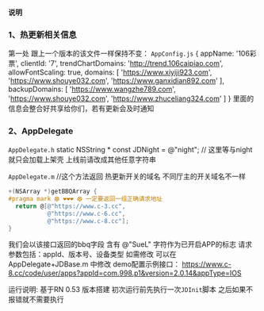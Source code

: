 
#### 说明

### 1、热更新相关信息
第一处 跟上一个版本的该文件一样保持不变：
`AppConfig.js`
{
  appName: '106彩票',
  clientId: '7',
  trendChartDomains: 'http://trend.106caipiao.com',
  allowFontScaling: true,
  domains: [
    'https://www.xiyiji923.com',
    'https://www.shouye032.com',
    'https://www.ganxidian892.com'
  ],
  backupDomains: [
    'https://www.wangzhe789.com',
    'https://www.shouye032.com',
    'https://www.zhuceliang324.com'
  ]
} 
里面的信息会整合好共享给你们，若有更新会及时通知

### 2、AppDelegate
`AppDelegate.h`
static NSString * const JDNight = @"night"; // 这里等与night就只会加载上架壳 上线前请改成其他任意字符串

`AppDelegate.m`
//这个方法返回 热更新开关的域名 不同厅主的开关域名不一样
```objective-c
+(NSArray *)getBBQArray {
#pragma mark ⚽︎ ❤️❤️❤️ ⚽︎ 一定要返回一组正确请求地址
  return @[@"https://www.c-3.cc",
           @"https://www.c-6.cc",
           @"https://www.c-8.cc"];
}
```

我们会以该接口返回的bbq字段 含有 @"SueL" 字符作为已开启APP的标志 请求参数包括：appId、版本号、设备类型
如需修改 可以在 AppDelegate+JDBase.m 中修改
demo配置示例接口：
https://www.c-8.cc/code/user/apps?appId=com.998.p1&version=2.0.14&appType=IOS

运行说明: 
基于RN 0.53 版本搭建
初次运行前先执行一次`JDInit`脚本 之后如果不报错就不需要执行





